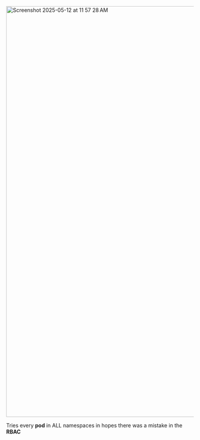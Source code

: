 <img width="1101" alt="Screenshot 2025-05-12 at 11 57 28 AM" src="https://github.com/user-attachments/assets/3bc1ec7c-20ef-41b5-84e3-cadaa45d747b" />

Tries every **pod** in ALL namespaces in hopes there was a mistake in the **RBAC**

